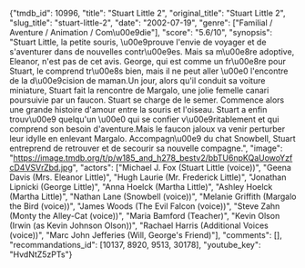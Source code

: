 {"tmdb_id": 10996, "title": "Stuart Little 2", "original_title": "Stuart Little 2", "slug_title": "stuart-little-2", "date": "2002-07-19", "genre": ["Familial / Aventure / Animation / Com\u00e9die"], "score": "5.6/10", "synopsis": "Stuart Little, la petite souris, \u00e9prouve l'envie de voyager et de s'aventurer dans de nouvelles contr\u00e9es. Mais sa m\u00e8re adoptive, Eleanor, n'est pas de cet avis. George, qui est comme un fr\u00e8re pour Stuart, le comprend tr\u00e8s bien, mais il ne peut aller \u00e0 l'encontre de la d\u00e9cision de maman.Un jour, alors qu'il conduit sa voiture miniature, Stuart fait la rencontre de Margalo, une jolie femelle canari poursuivie par un faucon. Stuart se charge de le semer. Commence alors une grande histoire d'amour entre la souris et l'oiseau. Stuart a enfin trouv\u00e9 quelqu'un \u00e0 qui se confier v\u00e9ritablement et qui comprend son besoin d'aventure.Mais le faucon jaloux va venir perturber leur idylle en enlevant Margalo. Accompagn\u00e9 du chat Snowbell, Stuart entreprend de retrouver et de secourir sa nouvelle compagne.", "image": "https://image.tmdb.org/t/p/w185_and_h278_bestv2/bbTU6npKQaUowoYzfcD4VSVrZbd.jpg", "actors": ["Michael J. Fox (Stuart Little (voice))", "Geena Davis (Mrs. Eleanor Little)", "Hugh Laurie (Mr. Frederick Little)", "Jonathan Lipnicki (George Little)", "Anna Hoelck (Martha Little)", "Ashley Hoelck (Martha Little)", "Nathan Lane (Snowbell (voice))", "Melanie Griffith (Margalo the Bird (voice))", "James Woods (The Evil Falcon (voice))", "Steve Zahn (Monty the Alley-Cat (voice))", "Maria Bamford (Teacher)", "Kevin Olson (Irwin (as Kevin Johnson Olson))", "Rachael Harris (Additional Voices (voice))", "Marc John Jefferies (Will, George's Friend)"], "comments": [], "recommandations_id": [10137, 8920, 9513, 30178], "youtube_key": "HvdNtZ5zPTs"}